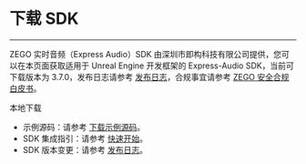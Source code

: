 # 下载 SDK

- - -

ZEGO 实时音频（Express Audio）SDK 由深圳市即构科技有限公司提供，您可以在本页面获取适用于 Unreal Engine 开发框架的 Express-Audio SDK，当前可下载版本为 3.7.0，发布日志请参考 [发布日志](https://doc-zh.zego.im/article/17985)，合规事宜请参考 [ZEGO 安全合规白皮书](/policies-and-agreements/zego-security-and-compliance-white-paper)。

<Card title="Express-Audio SDK v3.7.0" href="https://artifact-sdk.zego.im/express/unreal_engine/ZegoExpressUnrealEngine.zip">
本地下载
</Card>

<Note title="说明">

- 示例源码：请参考 [下载示例源码](https://doc-zh.zego.im/article/17990)。
- SDK 集成指引：请参考 [快速开始](https://doc-zh.zego.im/article/17991)。
- SDK 版本变更：请参考 [发布日志](https://doc-zh.zego.im/article/17985)。

</Note>

